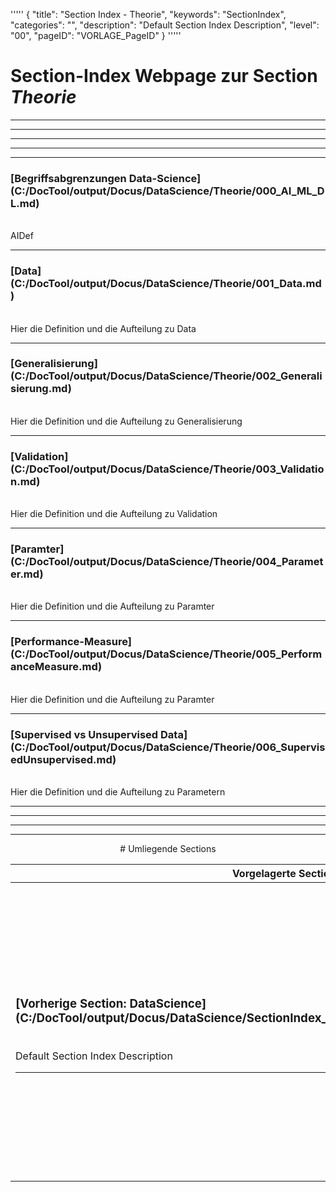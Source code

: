 '''''
{
"title": "Section Index - Theorie",
"keywords": "SectionIndex",
"categories": "",
"description": "Default Section Index Description",
"level": "00",
"pageID": "VORLAGE_PageID"
}
'''''


<h1>Section-Index Webpage zur Section <i>Theorie</i></h1>

<hr><hr><hr><hr><hr>


<h3>[Begriffsabgrenzungen Data-Science](C:/DocTool/output/Docus/DataScience/Theorie/000_AI_ML_DL.md)</h3><br>AIDef<hr>


<h3>[Data](C:/DocTool/output/Docus/DataScience/Theorie/001_Data.md)</h3><br>Hier die Definition und die Aufteilung zu Data<hr>


<h3>[Generalisierung](C:/DocTool/output/Docus/DataScience/Theorie/002_Generalisierung.md)</h3><br>Hier die Definition und die Aufteilung zu Generalisierung<hr>


<h3>[Validation](C:/DocTool/output/Docus/DataScience/Theorie/003_Validation.md)</h3><br>Hier die Definition und die Aufteilung zu Validation<hr>


<h3>[Paramter](C:/DocTool/output/Docus/DataScience/Theorie/004_Parameter.md)</h3><br>Hier die Definition und die Aufteilung zu Paramter<hr>


<h3>[Performance-Measure](C:/DocTool/output/Docus/DataScience/Theorie/005_PerformanceMeasure.md)</h3><br>Hier die Definition und die Aufteilung zu Paramter<hr>


<h3>[Supervised vs Unsupervised Data](C:/DocTool/output/Docus/DataScience/Theorie/006_SupervisedUnsupervised.md)</h3><br>Hier die Definition und die Aufteilung zu Parametern<hr><center><hr><hr><hr> # Umliegende Sections
 </h2><br><table><thead> <tr> <th><center>Vorgelagerte Section</center></th> <th><center>Nachgelagerte Section</center></th></tr></thead><tbody><tr><td><h3>[Vorherige Section: DataScience](C:/DocTool/output/Docus/DataScience/SectionIndex_DocTooloutputDocusDataScience.html)</h3><br>Default Section Index Description<hr></td><td><h3>[Nachfolgende Section:</h3><h2><br> Algorithmen</h2>](C:/DocTool/output/Docus/DataScience/Theorie/Algorithmen/SectionIndex_DocTooloutputDocusDataScienceTheorieAlgorithmen.html)<br>Default Section Index Description<hr><h3>[Nachfolgende Section:</h3><h2><br> AnwendungenVonMachineLearning</h2>](C:/DocTool/output/Docus/DataScience/Theorie/AnwendungenVonMachineLearning/SectionIndex_DocTooloutputDocusDataScienceTheorieAnwendungenVonMachineLearning.html)<br>Default Section Index Description<hr></td></tr></tbody></table>